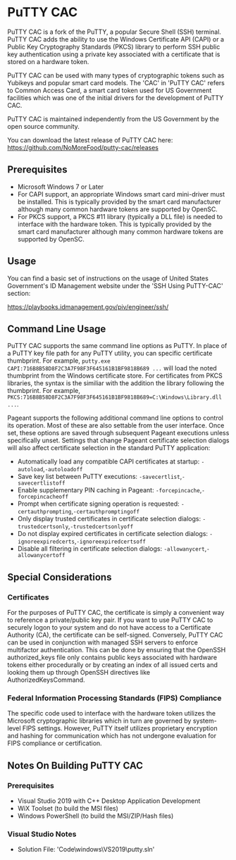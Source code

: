 # PuTTY CAC

PuTTY CAC is a fork of the PuTTY, a popular Secure Shell (SSH) terminal. PuTTY CAC adds the ability to use the Windows Certificate API (CAPI) or a Public Key Cryptography Standards (PKCS) library to perform SSH public key authentication using a private key associated with a certificate that is stored on a hardware token.

PuTTY CAC can be used with many types of cryptographic tokens such as Yubikeys and popular smart card models. The 'CAC' in 'PuTTY CAC' refers to Common Access Card, a smart card token used for US Government facilities which was one of the initial drivers for the development of PuTTY CAC.

PuTTY CAC is maintained independently from the US Government by the open source community. 

You can download the latest release of PuTTY CAC here: https://github.com/NoMoreFood/putty-cac/releases

## Prerequisites
* Microsoft Windows 7 or Later
* For CAPI support, an appropriate Windows smart card mini-driver must be installed. This is typically provided by the smart card manufacturer although many common hardware tokens are supported by OpenSC.
* For PKCS support, a PKCS #11 library (typically a DLL file) is needed to interface with the hardware token. This is typically provided by the smart card manufacturer although many common hardware tokens are supported by OpenSC.

## Usage
You can find a basic set of instructions on the usage of United States Government's ID Management website under the 'SSH Using PuTTY-CAC' section: 

https://playbooks.idmanagement.gov/piv/engineer/ssh/

## Command Line Usage
PuTTY CAC supports the same command line options as PuTTY. In place of a PuTTY key file path for any PuTTY utility, you can specific certificate thumbprint. For example, `putty.exe CAPI:716B8B58D8F2C3A7F98F3F645161B1BF9818B689 ...` will load the noted thumbprint from the Windows certificate store. For certificates from PKCS libraries, the syntax is the similiar with the addition the library following the thumbprint. For example, `PKCS:716B8B58D8F2C3A7F98F3F645161B1BF9818B689=C:\Windows\Library.dll ...`. 

Pageant supports the following additional command line options to control its operation. Most of these are also settable from the user interface. Once set, these options are saved through subsequent Pageant executions unless specifically unset. Settings that change Pageant certificate selection dialogs will also affect certificate selection in the standard PuTTY application:
* Automatically load any compatible CAPI certificates at startup: `-autoload`,`-autoloadoff`
* Save key list between PuTTY executions: `-savecertlist`,`-savecertlistoff`
* Enable supplementary PIN caching in Pageant: `-forcepincache`,`-forcepincacheoff`
* Prompt when certificate signing operation is requested: `-certauthprompting`,`-certauthpromptingoff`
* Only display trusted certificates in certificate selection dialogs: `-trustedcertsonly`,`-trustedcertsonlyoff`
* Do not display expired certificates in certificate selection dialogs: `-ignoreexpiredcerts`,`-ignoreexpiredcertsoff`
* Disable all filtering in certificate selection dialogs: `-allowanycert`,`-allowanycertoff`

## Special Considerations
### Certificates
For the purposes of PuTTY CAC, the certificate is simply a convenient way to reference a private/public key pair. If you want to use PuTTY CAC to securely logon to your system and do not have access to a Certificate Authority (CA), the certificate can be self-signed. Conversely, PuTTY CAC can be used in conjunction with managed SSH servers to enforce multifactor authentication. This can be done by ensuring that the OpenSSH authorized_keys file only contains public keys associated with hardware tokens either procedurally or by creating an index of all issued certs and looking them up through OpenSSH directives like AuthorizedKeysCommand.
### Federal Information Processing Standards (FIPS) Compliance
The specific code used to interface with the hardware token utilizes the Microsoft cryptographic libraries which in turn are governed by system-level FIPS settings. However, PuTTY itself utilizes proprietary encryption and hashing for communication which has not undergone evaluation for FIPS compliance or certification. 
## Notes On Building PuTTY CAC
### Prerequisites
* Visual Studio 2019 with C++ Desktop Application Development
* WiX Toolset (to build the MSI files)
* Windows PowerShell (to build the MSI/ZIP/Hash files)

### Visual Studio Notes
* Solution File: 'Code\windows\VS2019\putty.sln'

